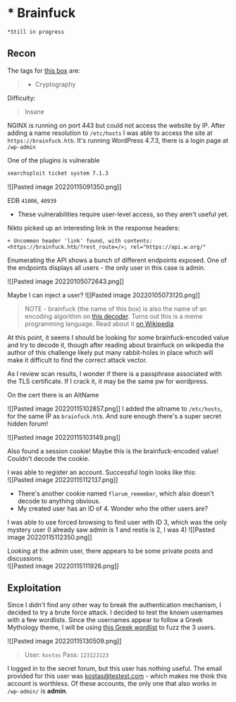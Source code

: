 # * Brainfuck

`*Still in progress`

## Recon

The tags for [this box](https://app.hackthebox.com/machines/17) are:  
> - Cryptography

Difficulty:  
> Insane


NGINX is running on port 443 but could not access the website by IP.
After adding a name resolution to `/etc/hosts` I was able to access the site at `https://brainfuck.htb`. It's running WordPress 4.7.3, there is a login page at `/wp-admin`

One of the plugins is vulnerable
```bash
searchsploit ticket system 7.1.3                                         
```

![[Pasted image 20220115091350.png]]

EDB `41006`, `40939`
- These vulnerabilities require user-level access, so they aren't useful yet.

Nikto picked up an interesting link in the response headers:
```
+ Uncommon header 'link' found, with contents: <https://brainfuck.htb/?rest_route=/>; rel="https://api.w.org/"
```

Enumerating the API shows a bunch of different endpoints exposed.
One of the endpoints displays all users - the only user in this case is admin.

![[Pasted image 20220105072643.png]]

Maybe I can inject a user?
![[Pasted image 20220105073120.png]]

> NOTE - brainfuck (the name of this box) is also the name of an encoding algorithm on [this decoder](https://www.cachesleuth.com/multidecoder/). 
> Turns out this is a meme programming language. Read about it [on Wikipedia](https://en.wikipedia.org/wiki/Brainfuck)

At this point, it seems I should be looking for some brainfuck-encoded value and try to decode it, though after reading about brainfuck on wikipedia the author of this challenge likely put many rabbit-holes in place which will make it difficult to find the correct attack vector.

As I review scan results, I wonder if there is a passphrase associated with the TLS certificate. If I crack it, it may be the same pw for wordpress.

On the cert there is an AltName

![[Pasted image 20220115102857.png]]
I added the altname to `/etc/hosts`, for the same IP as `brainfuck.htb`. And sure enough there's a super secret hidden forum!

![[Pasted image 20220115103149.png]]

Also found a session cookie! Maybe this is the brainfuck-encoded value! Couldn't decode the cookie.

I was able to register an account.
Successful login looks like this:  
![[Pasted image 20220115112137.png]]

- There's another cookie named `flarum_remember`, which also doesn't decode to anything obvious.
- My created user has an ID of 4. Wonder who the other users are?

I was able to use forced browsing to find user with ID 3, which was the only mystery user (I already saw admin is 1 and restis is 2, I was 4)
![[Pasted image 20220115112350.png]]

Looking at the admin user, there appears to be some private posts and discussions:  
![[Pasted image 20220115111926.png]]

## Exploitation

Since I didn't find any other way to break the authentication mechanism, I decided to try a brute force attack. I decided to test the known usernames with a few wordlists. Since the usernames appear to follow a Greek Mythology theme, I will be using [this Greek wordlist]() to fuzz the 3 users.

![[Pasted image 20220115130509.png]]  
> User: `kostas`
> Pass: `123123123`

I logged in to the secret forum, but this user has nothing useful. The email provided for this user was kostas@testest.com - which makes me think this account is worthless. Of these accounts, the only one that also works in `/wp-admin/` is **admin**.

